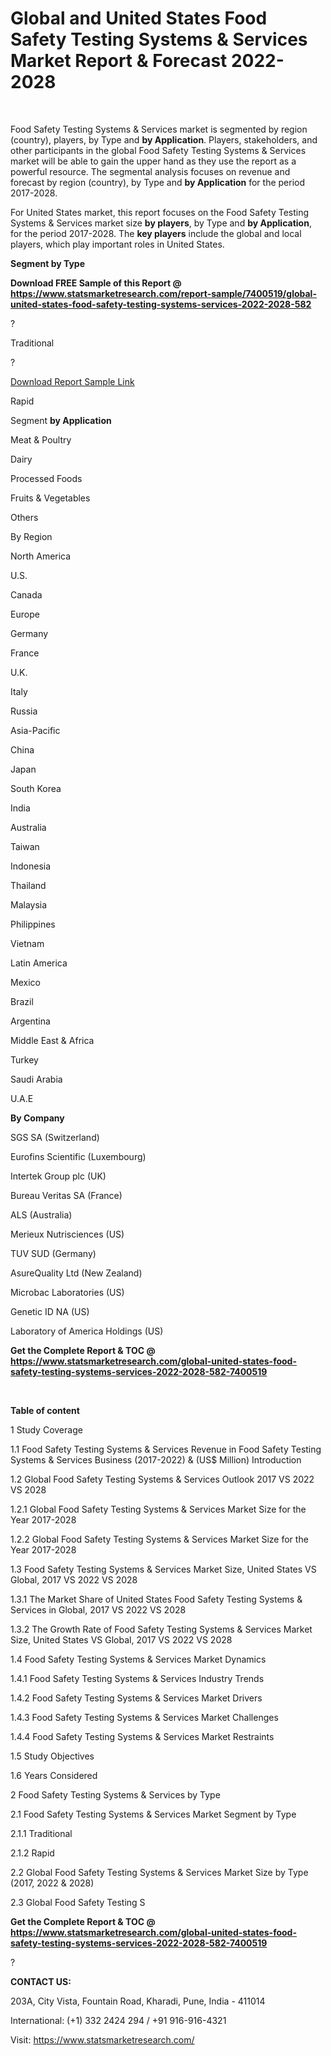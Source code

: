 <h1>Global and United States Food Safety Testing Systems & Services Market Report & Forecast 2022-2028</h1><br/><p>Food Safety Testing Systems & Services market is segmented by region (country), players, by Type and <strong>by Application</strong>. Players, stakeholders, and other participants in the global Food Safety Testing Systems & Services market will be able to gain the upper hand as they use the report as a powerful resource. The segmental analysis focuses on revenue and forecast by region (country), by Type and <strong>by Application</strong> for the period 2017-2028.</p>
 
 
 
 <p>For United States market, this report focuses on the Food Safety Testing Systems & Services market size <strong>by players</strong>, by Type and <strong>by Application</strong>, for the period 2017-2028. The <strong>key players</strong> include the global and local players, which play important roles in United States.</p>
 
 
 
 <p><strong>Segment by Type</strong></p>
 
 
 
 <div><b>Download FREE Sample of this Report @ <a href="https://www.statsmarketresearch.com/download-free-sample/7400519/global-united-states-food-safety-testing-systems-services-2022-2028-582">https://www.statsmarketresearch.com/report-sample/7400519/global-united-states-food-safety-testing-systems-services-2022-2028-582</a></b></div>
 
 
 
 <p>? </p>
 
 
 
 <p>Traditional</p>
 
 
 
 <p>? </p>
 
 
 
 <p><a href="https://www.statsmarketresearch.com/download-free-sample/7400519/global-united-states-food-safety-testing-systems-services-2022-2028-582">Download Report Sample Link</a></p>
 
 
 
 <p>Rapid</p>
 
 
 
 <p>Segment <strong>by Application</strong></p>
 
 
 
 <p>Meat & Poultry</p>
 
 
 
 <p>Dairy</p>
 
 
 
 <p>Processed Foods</p>
 
 
 
 <p>Fruits & Vegetables</p>
 
 
 
 <p>Others</p>
 
 
 
 <p>By Region</p>
 
 
 
 <p>North America</p>
 
 
 
 <p>U.S.</p>
 
 
 
 <p>Canada</p>
 
 
 
 <p>Europe</p>
 
 
 
 <p>Germany</p>
 
 
 
 <p>France</p>
 
 
 
 <p>U.K.</p>
 
 
 
 <p>Italy</p>
 
 
 
 <p>Russia</p>
 
 
 
 <p>Asia-Pacific</p>
 
 
 
 <p>China</p>
 
 
 
 <p>Japan</p>
 
 
 
 <p>South Korea</p>
 
 
 
 <p>India</p>
 
 
 
 <p>Australia</p>
 
 
 
 <p>Taiwan</p>
 
 
 
 <p>Indonesia</p>
 
 
 
 <p>Thailand</p>
 
 
 
 <p>Malaysia</p>
 
 
 
 <p>Philippines</p>
 
 
 
 <p>Vietnam</p>
 
 
 
 <p>Latin America</p>
 
 
 
 <p>Mexico</p>
 
 
 
 <p>Brazil</p>
 
 
 
 <p>Argentina</p>
 
 
 
 <p>Middle East & Africa</p>
 
 
 
 <p>Turkey</p>
 
 
 
 <p>Saudi Arabia</p>
 
 
 
 <p>U.A.E</p>
 
 
 
 <p><strong>By Company</strong></p>
 
 
 
 <p>SGS SA (Switzerland)</p>
 
 
 
 <p>Eurofins Scientific (Luxembourg)</p>
 
 
 
 <p>Intertek Group plc (UK)</p>
 
 
 
 <p>Bureau Veritas SA (France)</p>
 
 
 
 <p>ALS (Australia)</p>
 
 
 
 <p>Merieux Nutrisciences (US)</p>
 
 
 
 <p>TUV SUD (Germany)</p>
 
 
 
 <p>AsureQuality Ltd (New Zealand)</p>
 
 
 
 <p>Microbac Laboratories (US)</p>
 
 
 
 <p>Genetic ID NA (US)</p>
 
 
 
 <p>Laboratory of America Holdings (US)</p>
 
 
 
 <div><b>Get the Complete Report & TOC @ <a href="https://www.statsmarketresearch.com/global-united-states-food-safety-testing-systems-services-2022-2028-582-7400519">https://www.statsmarketresearch.com/global-united-states-food-safety-testing-systems-services-2022-2028-582-7400519</a></b></div>
 
 
 
 <p><br />
 
 <b>Table of content</b></p>
 
 
 
 <p>1 Study Coverage<br />
 
 1.1 Food Safety Testing Systems & Services Revenue in Food Safety Testing Systems & Services Business (2017-2022) & (US$ Million) Introduction<br />
 
 1.2 Global Food Safety Testing Systems & Services Outlook 2017 VS 2022 VS 2028<br />
 
 1.2.1 Global Food Safety Testing Systems & Services Market Size for the Year 2017-2028<br />
 
 1.2.2 Global Food Safety Testing Systems & Services Market Size for the Year 2017-2028<br />
 
 1.3 Food Safety Testing Systems & Services Market Size, United States VS Global, 2017 VS 2022 VS 2028<br />
 
 1.3.1 The Market Share of United States Food Safety Testing Systems & Services in Global, 2017 VS 2022 VS 2028<br />
 
 1.3.2 The Growth Rate of Food Safety Testing Systems & Services Market Size, United States VS Global, 2017 VS 2022 VS 2028<br />
 
 1.4 Food Safety Testing Systems & Services Market Dynamics<br />
 
 1.4.1 Food Safety Testing Systems & Services Industry Trends<br />
 
 1.4.2 Food Safety Testing Systems & Services Market Drivers<br />
 
 1.4.3 Food Safety Testing Systems & Services Market Challenges<br />
 
 1.4.4 Food Safety Testing Systems & Services Market Restraints<br />
 
 1.5 Study Objectives<br />
 
 1.6 Years Considered<br />
 
 2 Food Safety Testing Systems & Services by Type<br />
 
 2.1 Food Safety Testing Systems & Services Market Segment by Type<br />
 
 2.1.1 Traditional<br />
 
 2.1.2 Rapid<br />
 
 2.2 Global Food Safety Testing Systems & Services Market Size by Type (2017, 2022 & 2028)<br />
 
 2.3 Global Food Safety Testing S</p>
 
 
 
 <div><b>Get the Complete Report & TOC @ <a href="https://www.statsmarketresearch.com/global-united-states-food-safety-testing-systems-services-2022-2028-582-7400519">https://www.statsmarketresearch.com/global-united-states-food-safety-testing-systems-services-2022-2028-582-7400519</a></b></div>
 
 
 
 <p>? </p>
 
 
 
 <p><b>CONTACT US:</b><br />
 
 203A, City Vista, Fountain Road, Kharadi, Pune, India - 411014<br />
 
 International: (+1) 332 2424 294 / +91 916-916-4321<br />
 
 Visit: <a href="https://www.statsmarketresearch.com/">https://www.statsmarketresearch.com/</a></p>